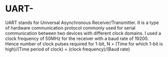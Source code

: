 # UART-
UART stands for Universal Asynchronous Receiver/Transmitter. It is a type of hardware communication protocol commonly used for serial communication between two devices with different clock domains.
I used a clock frequency of 50MHz for the receiver with a baud rate of 19200.
Hence number of clock pulses required for 1-bit, N = (Time for which 1-bit is high)/(Time period of clock)
                                                = (clock frequency)/(Baud rate)
